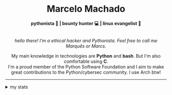 <h1 align="center"> Marcelo Machado </h1> <!-- <img src="https://tryhackme-badges.s3.amazonaws.com/mmaachado.png" alt="TryHackMe"> -->
    
<div align="center">
<b>pythonista 🐍 | bounty hunter 💻 | linux evangelist 🐧</b>
<br>
<br>

<i>hello there! I'm a ethical hacker and Pythonista. Feel free to call me Marquês or Marcs.</i>

<p>

My main knowledge in technologies are **Python** and **bash**. But I'm also comfortable using **C**. <br/>
I'm a proud member of the Python Software Foundation and I aim to make great contributions to the Python/cybersec community. I use Arch btw!
</p>

</div>

---

<details closed>    
<summary>my stats</summary>

<!--START_SECTION:waka-->
**I'm a Night 🦉** 

```text
🌞 Morning    16 commits     █░░░░░░░░░░░░░░░░░░░░░░░░   5.76% 
🌆 Daytime    103 commits    █████████░░░░░░░░░░░░░░░░   37.05% 
🌃 Evening    142 commits    ████████████░░░░░░░░░░░░░   51.08% 
🌙 Night      17 commits     █░░░░░░░░░░░░░░░░░░░░░░░░   6.12%

```


📊 **This Week I Spent My Time On** 

```text
⌚︎ Time Zone: America/Sao_Paulo

💬 Programming Languages: 
Markdown                 55 mins             ███████████████████████░░   91.91% 
Python                   4 mins              ██░░░░░░░░░░░░░░░░░░░░░░░   7.73% 
Other                    0 secs              ░░░░░░░░░░░░░░░░░░░░░░░░░   0.19% 
TOML                     0 secs              ░░░░░░░░░░░░░░░░░░░░░░░░░   0.17% 
Git Config               0 secs              ░░░░░░░░░░░░░░░░░░░░░░░░░   0.01%

🔥 Editors: 
VS Code                  1 hr                █████████████████████████   100.0%

💻 Operating System: 
Linux                    57 mins             ████████████████████████░   95.98% 
Windows                  2 mins              █░░░░░░░░░░░░░░░░░░░░░░░░   4.02%

```


 Last Updated on 22/09/2024
<!--END_SECTION:waka-->

<!-- <div>
        <a target="_blank" rel="noopener noreferrer" href="https://github.com/mmaachado?tab=repositories"><img src="https://github-readme-stats.vercel.app/api/top-langs/?username=mmaachado&hide=html,css,swift,ruby&langs_count=6&hide_border=true&layout=compact&show_icons=true&line_height=10&theme=transparent&title_color=4a86d1&custom_title=favourite%20languages"
       alt="most used languages" align="right"></a>
     <a target="_blank" rel="noopener noreferrer" href="https://wakatime.com/@mmachado"><img width="400rem" src="https://github-readme-stats.vercel.app/api/wakatime?username=mmachado&theme=transparent&hide_border=true&hide=markdown,html,css,text,other,yaml,json,prolog,dart,docker,xml,gitconfig,TSQL&hide_title=true&line_height=50&langs_count=4&layout=default" alt="wakatime stats" align="left" /></a> 
        

</div>

 <img src="https://raw.githubusercontent.com/MicaelliMedeiros/micaellimedeiros/master/image/computer-illustration.png" min-width="400px" max-width="400px" width="400px" align="right" alt="computer-illustration.png"> -->
<!-- [![Buy me a coffee](https://img.shields.io/badge/Buy%20Me%20a%20Coffee-ffdd00?style=for-the-badge&logo=buy-me-a-coffee&logoColor=black)](https://www.buymeacoffee.com/anticodingclub) -->

</details>
